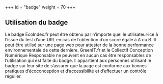 +++
id = "badge"
weight = 70
+++

## Utilisation du badge

Le badge EcoIndex.fr peut être obtenu par n’importe quel·le utilisateur·ice à l’issue du test d’une URL en cas de
l’obtention d’un score égale à A ou B. Il peut être utilisé sur une page web pour attester de la bonne performance
environnementale de cette dernière. GreenIT.fr et le Collectif Conception Numérique Responsable ne peuvent en aucun cas
être responsables de l’utilisation qui est faite du badge. Il appartient aux personnes utilisant le badge sur leur site
de s’assurer que la page est conforme aux bonnes pratiques d’écoconception et d’accessibilité et d’effectuer un contrôle
régulier.
